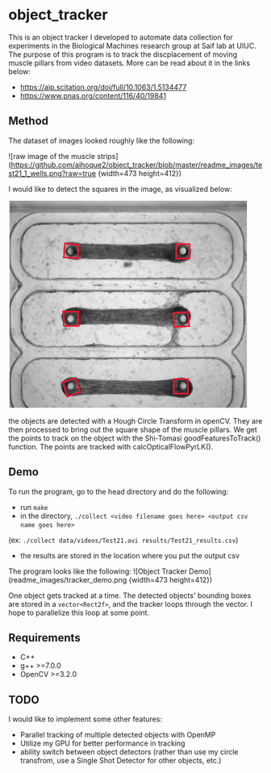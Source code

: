 # object_tracker

This is an object tracker I developed to automate data collection for experiments in the Biological Machines research group at Saif lab at UIUC. The purpose of this program is to track the discplacement of moving muscle pillars from video datasets. More can be read about it in the links below: 

-  https://aip.scitation.org/doi/full/10.1063/1.5134477
-  https://www.pnas.org/content/116/40/19841

## Method
The dataset of images looked roughly like the following:

![raw image of the muscle strips](https://github.com/aihoque2/object_tracker/blob/master/readme_images/test21_1_wells.png?raw=true {width=473 height=412})

I would like to detect the squares in the image, as visualized below: 

![highlighted image of the muscle strips](readme_images/highlighted_wells.png)

the objects are detected with a Hough Circle Transform in openCV. They are then processed to bring out the square shape of the muscle pillars. We get the points to track on the object with the Shi-Tomasi goodFeaturesToTrack() function. The points are tracked with calcOpticalFlowPyrLK().

## Demo
To run the program, go to the head directory and do the following:
- run `make`
- in the directory, `./collect <video filename goes here> <output csv name goes here>`

(ex: `./collect data/videos/Test21.avi results/Test21_results.csv`)

- the results are stored in the location where you put the output csv

The program looks like the following: 
![Object Tracker Demo](readme_images/tracker_demo.png {width=473 height=412})

One object gets tracked at a time. The detected objects' bounding boxes are stored in a `vector<Rect2f>`, and the tracker loops through the vector. I hope to parallelize this loop at some point.

## Requirements
- C++
- g++ >=7.0.0 
- OpenCV >=3.2.0

## TODO
I would like to implement some other features:

- Parallel tracking of multiple detected objects with OpenMP
- Utilize my GPU for better performance in tracking
- ability switch between object detectors (rather than use my circle transfrom, use a Single Shot Detector for other objects, etc.) 
